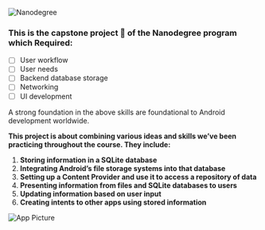 ![Nanodegree](https://github.com/BryceLindley/SQLite-database/blob/master/app/udacity.png)   




### This is the capstone project :rocket: of the Nanodegree program which Required:

- [ ] User workflow
- [ ] User needs 
- [ ] Backend database storage 
- [ ] Networking 
- [ ] UI development

A strong foundation in the above skills are foundational to Android development worldwide. 

__This project is about combining various ideas and skills we’ve been practicing throughout the course. They include:__

1.   __Storing information in a SQLite database__
2.   __Integrating Android’s file storage systems into that database__
3.   __Setting up a Content Provider and use it to access a repository of data__
4.   __Presenting information from files and SQLite databases to users__
5.   __Updating information based on user input__
6.   __Creating intents to other apps using stored information__


![App Picture](https://github.com/BryceLindley/SQLite-database/blob/master/app/Screenshot_1556334537.png)
